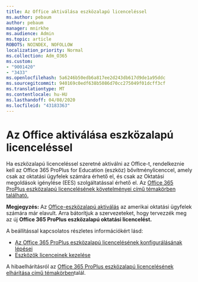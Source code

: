 ```yaml
---
title: Az Office aktiválása eszközalapú licenceléssel
ms.author: pebaum
author: pebaum
manager: mnirkhe
ms.audience: Admin
ms.topic: article
ROBOTS: NOINDEX, NOFOLLOW
localization_priority: Normal
ms.collection: Adm_O365
ms.custom:
- "9001420"
- "3433"
ms.openlocfilehash: 5a6246b50edb6a817ee2d243db617d9de1a95ddc
ms.sourcegitcommit: 940169c0edf638b5086d70cc275049f01dcff3cf
ms.translationtype: MT
ms.contentlocale: hu-HU
ms.lasthandoff: 04/08/2020
ms.locfileid: "43183363"
---
```

# <a name="activating-office-using-device-based-licensing"></a>Az Office aktiválása eszközalapú licenceléssel

Ha eszközalapú licenceléssel szeretné aktiválni az Office-t, rendelkeznie kell az Office 365 ProPlus for Education (eszköz) bővítménylicenccel, amely csak az oktatási ügyfelek számára érhető el, és csak az Oktatási megoldások igénylése (EES) szolgáltatással érhető el. Az [Office 365 ProPlus eszközalapú licencelésének követelményei című témakörben található.](https://docs.microsoft.com/deployoffice/device-based-licensing#requirements-for-using-device-based-licensing-for-office-365-proplus)

**Megjegyzés:** Az [Office-eszközalapú aktiválás](https://aka.ms/officedba) az amerikai oktatási ügyfelek számára már elavult. Arra bátorítjuk a szervezeteket, hogy tervezzék meg az új **Office 365 ProPlus eszközalapú oktatási licencelést.**

A beállítással kapcsolatos részletes információkért lásd:
- [Az Office 365 ProPlus eszközalapú licencelésének konfigurálásának lépései](https://docs.microsoft.com/deployoffice/device-based-licensing#steps-to-configure-device-based-licensing-for-office-365-proplus)
- [Eszközök licenceinek kezelése](https://docs.microsoft.com/Office365/Admin/misc/manage-licenses-for-devices)

A hibaelhárításról az [Office 365 ProPlus eszközalapú licencelésének elhárítása című témakörben](https://docs.microsoft.com/deployoffice/device-based-licensing#troubleshoot-device-based-licensing-for-office-365-proplus)talál.